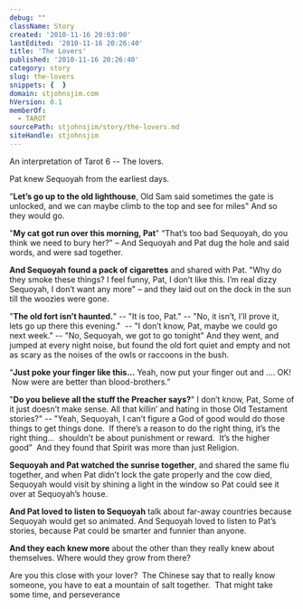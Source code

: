 ```yaml
---
debug: ""
className: Story
created: '2010-11-16 20:03:00'
lastEdited: '2010-11-16 20:26:40'
title: 'The Lovers'
published: '2010-11-16 20:26:40'
category: story
slug: the-lovers
snippets: {  }
domain: stjohnsjim.com
hVersion: 0.1
memberOf:
  - TAROT
sourcePath: stjohnsjim/story/the-lovers.md
siteHandle: stjohnsjim
---
```

An interpretation of Tarot 6 -- The lovers.

Pat knew Sequoyah from the earliest days.

&quot;**Let&rsquo;s go up to the old lighthouse**, Old Sam said sometimes the gate is unlocked, and we can maybe climb to the top and see for miles&quot; And so they would go.

&quot;**My cat got run over this morning, Pat**&quot;  &ldquo;That&rsquo;s too bad Sequoyah, do you think we need to bury her?&quot; &ndash; And Sequoyah and Pat dug the hole and said words, and were sad together.

**And Sequoyah found a pack of cigarettes** and shared with Pat. &quot;Why do they smoke these things? I feel funny, Pat, I don&rsquo;t like this. I&rsquo;m real dizzy Sequoyah, I don&rsquo;t want any more&quot; &ndash; and they laid out on the dock in the sun till the woozies were gone.

&quot;**The old fort isn&rsquo;t haunted.**&quot; -- &quot;It is too, Pat.&quot; -- &quot;No, it isn&rsquo;t, I&rsquo;ll prove it, lets go up there this evening.&quot; &nbsp;-- &quot;I don&rsquo;t know, Pat, maybe we could go next week.&quot; -- &quot;No, Sequoyah, we got to go tonight&quot; And they went, and jumped at every night noise, but found the old fort quiet and empty and not as scary as the noises of the owls or raccoons in the bush.

&ldquo;**Just poke your finger like this&hellip;** Yeah, now put your finger out and &hellip;. OK! &nbsp;Now were are better than blood-brothers.&rdquo;

&quot;**Do you believe all the stuff the Preacher says?**&quot; I don&rsquo;t know, Pat, Some of it just doesn&rsquo;t make sense. All that killin&rsquo; and hating in those Old Testament stories?&quot; -- &quot;Yeah, Sequoyah, I can&rsquo;t figure a God of good would do those things to get things done.&nbsp; If there&rsquo;s a reason to do the right thing, it&rsquo;s the right thing&hellip;&nbsp; shouldn&rsquo;t be about punishment or reward.&nbsp; It&rsquo;s the higher good&rdquo;&nbsp; And they found that Spirit was more than just Religion.

**Sequoyah and Pat watched the sunrise together**,&nbsp;and shared the same flu together, and when Pat didn&rsquo;t lock the gate properly and the cow died, Sequoyah would visit by shining a light in the window so Pat could see it over at Sequoyah&rsquo;s house.

**And Pat loved to listen to Sequoyah** talk about far-away countries because Sequoyah would get so animated. And Sequoyah loved to listen to Pat&rsquo;s stories, because Pat could be smarter and funnier than anyone.

**And they each knew&nbsp;more** about the other than they really knew about themselves. Where would they grow from there?

Are you this close with your lover? &nbsp;The Chinese say that to really know someone, you have to eat a mountain of salt together. &nbsp;That might take some time, and perseverance

